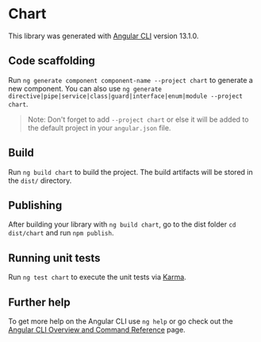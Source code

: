 # Chart

This library was generated with [Angular CLI](https://github.com/angular/angular-cli) version 13.1.0.

## Code scaffolding

Run `ng generate component component-name --project chart` to generate a new component. You can also use `ng generate directive|pipe|service|class|guard|interface|enum|module --project chart`.
> Note: Don't forget to add `--project chart` or else it will be added to the default project in your `angular.json` file. 

## Build

Run `ng build chart` to build the project. The build artifacts will be stored in the `dist/` directory.

## Publishing

After building your library with `ng build chart`, go to the dist folder `cd dist/chart` and run `npm publish`.

## Running unit tests

Run `ng test chart` to execute the unit tests via [Karma](https://karma-runner.github.io).

## Further help

To get more help on the Angular CLI use `ng help` or go check out the [Angular CLI Overview and Command Reference](https://angular.io/cli) page.
